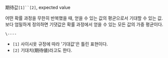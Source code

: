 期待값`[1]``[2]`, expected value

어떤 확률 과정을 무한히 반복했을 때, 얻을 수 있는 값의 평균으로서 기대할 수 있는 값. 보다 엄밀하게 정의하면 기댓값은 확률 과정에서
얻을 수 있는 모든 값의 가중 평균이다.

`\----`

  * `[1]` 사이시옷 규정에 따라 '기대값'은 틀린 표현이다.
  * `[2]` 기대치(期待値)라고도 한다.

